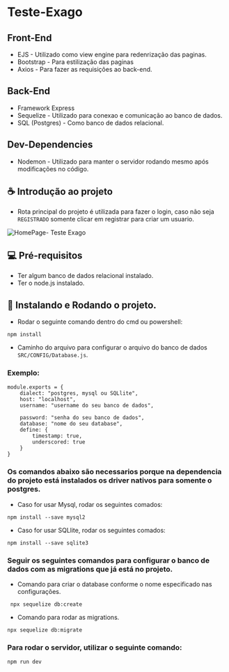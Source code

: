 # Teste-Exago
## Front-End
- EJS - Utilizado como view engine para redenrização das paginas.
- Bootstrap - Para estilização das paginas
- Axios - Para fazer as requisições ao back-end.
## Back-End
- Framework Express
- Sequelize - Utilizado para conexao e comunicação ao banco de dados.
- SQL (Postgres) - Como banco de dados relacional.
## Dev-Dependencies
- Nodemon - Utilizado para manter o servidor rodando mesmo após modificações no código.
## ☕ Introdução ao projeto 
- Rota principal do projeto é utilizada para fazer o login, caso não seja `REGISTRADO` somente clicar em registrar para criar um usuario.

![HomePage- Teste Exago](https://user-images.githubusercontent.com/99517505/217921454-cf0321aa-4376-4d41-89c5-df4af1a7a7b8.png)
## 💻 Pré-requisitos
- Ter algum banco de dados relacional instalado.
- Ter o node.js instalado.
## 🚀 Instalando e Rodando o projeto. 
- Rodar o seguinte comando dentro do cmd ou powershell:
```
npm install
```
- Caminho do arquivo para configurar o arquivo do banco de dados `SRC/CONFIG/Database.js`.
### Exemplo: 
```
module.exports = {
    dialect: "postgres, mysql ou SQLlite",
    host: "localhost",
    username: "username do seu banco de dados",

    password: "senha do seu banco de dados",
    database: "nome do seu database",
    define: {
        timestamp: true,
        underscored: true
    }
}
```
### Os comandos abaixo são necessarios porque na dependencia do projeto está instalados os driver nativos para somente o postgres. 
- Caso for usar Mysql, rodar os seguintes comados:
```
npm install --save mysql2
```
- Caso for usar SQLlite, rodar os seguintes comados:
```
npm install --save sqlite3
```
### Seguir os seguintes comandos para configurar o banco de dados com as migrations que já está no projeto. 
- Comando para criar o database conforme o nome especificado nas configurações.
```
 npx sequelize db:create 
```
- Comando para rodar as migrations.
```
npx sequelize db:migrate 
```
### Para rodar o servidor, utilizar o seguinte comando: 
```
npm run dev
```
